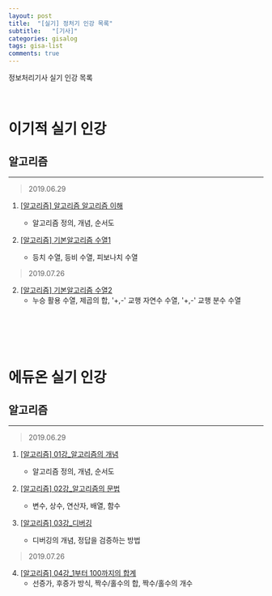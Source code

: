 ```yaml
---
layout: post
title:  "[실기] 정처기 인강 목록"
subtitle:   "[기사]"
categories: gisalog
tags: gisa-list
comments: true
---
```


정보처리기사 실기 인강 목록

<br>


# 이기적 실기 인강

## 알고리즘 
---

>  2019.06.29

1. [[알고리즘] 알고리즘 알고리즘 이해](https://www.youtube.com/watch?v=mCM5QNC3sZA&list=PL9GldHAGKAwWNwxxf0BBRnlq49lNKYBY4)
    - 알고리즘 정의, 개념, 순서도
  
2. [[알고리즘] 기본알고리즘 수열1](https://www.youtube.com/watch?v=W-AEeRTXGwI&list=PL9GldHAGKAwWNwxxf0BBRnlq49lNKYBY4&index=2)
    - 등치 수열, 등비 수열, 피보나치 수열

> 2019.07.26

2. [[알고리즘] 기본알고리즘 수열2](https://www.youtube.com/watch?v=1nLnwyxBjGM&list=PL9GldHAGKAwWNwxxf0BBRnlq49lNKYBY4&index=3)
    - 누승 활용 수열, 제곱의 합, '+,-' 교행 자연수 수열, '+,-' 교행 분수 수열




<br><br><br><br>

# 에듀온 실기 인강

## 알고리즘
---

>  2019.06.29

1. [[알고리즘] 01강_알고리즘의 개념](https://www.youtube.com/watch?v=phwBmdRrfC0&list=PLimVTOIIZt2Z5Bug0KGrXxUTD-xMom2Ap&index=2&t=0s)
    - 알고리즘 정의, 개념, 순서도

2. [[알고리즘] 02강_알고리즘의 문법](https://www.youtube.com/watch?v=DCFzay03eOA&list=PLimVTOIIZt2Z5Bug0KGrXxUTD-xMom2Ap&index=2)
    - 변수, 상수, 연산자, 배열, 함수

3. [[알고리즘] 03강_디버깅](https://www.youtube.com/watch?v=4wb4a0-N4YA&list=PLimVTOIIZt2Z5Bug0KGrXxUTD-xMom2Ap&index=3)
    - 디버깅의 개념, 정답을 검증하는 방법

> 2019.07.26

4. [[알고리즘] 04강_1부터 100까지의 합계](https://www.youtube.com/watch?v=lnLm9XtFSjQ&list=PLimVTOIIZt2Z5Bug0KGrXxUTD-xMom2Ap&index=4)
    - 선증가, 후증가 방식, 짝수/홀수의 합, 짝수/홀수의 개수


